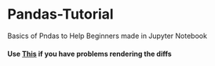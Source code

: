 # Pandas-Tutorial
Basics of Pndas to Help Beginners made in Jupyter Notebook

#### **Use [This](https://nbviewer.jupyter.org/github/Syzygianinfern0/Pandas-Tutorial/tree/master/) if you have problems rendering the diffs**
